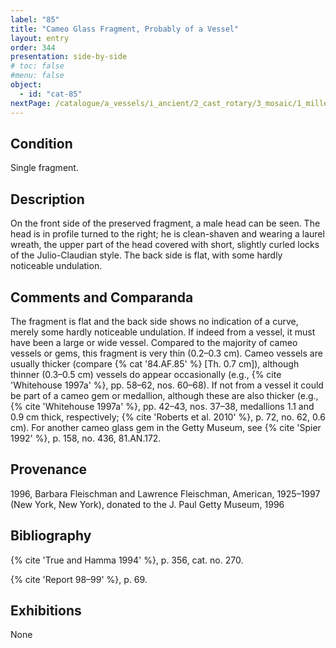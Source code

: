 ```yaml
---
label: "85"
title: "Cameo Glass Fragment, Probably of a Vessel"
layout: entry
order: 344
presentation: side-by-side
# toc: false
#menu: false 
object:
  - id: "cat-85"
nextPage: /catalogue/a_vessels/i_ancient/2_cast_rotary/3_mosaic/1_millefiori/
---
```


## Condition

Single fragment.

## Description

On the front side of the preserved fragment, a male head can be seen. The head is in profile turned to the right; he is clean-shaven and wearing a laurel wreath, the upper part of the head covered with short, slightly curled locks of the Julio-Claudian style. The back side is flat, with some hardly noticeable undulation.

## Comments and Comparanda

The fragment is flat and the back side shows no indication of a curve, merely some hardly noticeable undulation. If indeed from a vessel, it must have been a large or wide vessel. Compared to the majority of cameo vessels or gems, this fragment is very thin (0.2–0.3 cm). Cameo vessels are usually thicker (compare {% cat '84.AF.85' %} [Th. 0.7 cm]), although thinner (0.3–0.5 cm) vessels do appear occasionally (e.g., {% cite 'Whitehouse 1997a' %}, pp. 58–62, nos. 60–68). If not from a vessel it could be part of a cameo gem or medallion, although these are also thicker (e.g., {% cite 'Whitehouse 1997a' %}, pp. 42–43, nos. 37–38, medallions 1.1 and 0.9 cm thick, respectively; {% cite 'Roberts et al. 2010' %}, p. 72, no. 62, 0.6 cm). For another cameo glass gem in the Getty Museum, see {% cite 'Spier 1992' %}, p. 158, no. 436, 81.AN.172.

## Provenance

1996, Barbara Fleischman and Lawrence Fleischman, American, 1925–1997 (New York, New York), donated to the J. Paul Getty Museum, 1996

## Bibliography

{% cite 'True and Hamma 1994' %}, p. 356, cat. no. 270.

{% cite 'Report 98–99' %}, p. 69.

## Exhibitions

None
